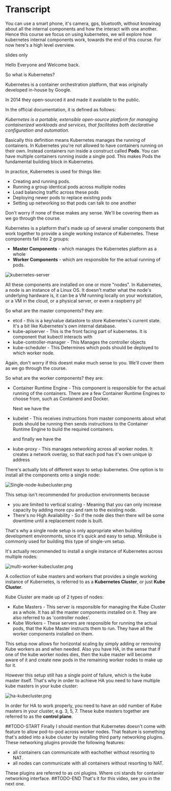# Transcript

You can use a smart phone, it's camera, gps, bluetooth, without knowinag about all the internal components and how the interact with one another. Hence this course we focus on using kubernetes, we will explore how kubernetes internal components work, towards the end of this course. For now here's a high level overview.  


slides only




Hello Everyone and Welcome back.  

So what is Kubernetes?

Kubernetes is a container orchestration platform,  that was originally developed in-house by Google. 

In 2014 they open-sourced it and made it available to the public. 

In the official documentation, it is defined as follows:

*Kubernetes is a portable, extensible open-source platform for managing containerized workloads and services, 
that facilitates both declarative configuration and automation.*

Basically this definition means Kubernetes manages the running of containers. 
In Kubernetes you're not allowed to have containers running on their own. 
Instead containers run inside a construct called **Pods**. You can have 
multiple containers running inside a single pod. This makes Pods the fundamental building 
block in Kubernetes.

In practice, Kubernetes is used for things like:

- Creating and running pods.
- Running a group identical pods across multiple nodes
- Load balancing traffic across these pods
- Deploying newer pods to replace existing pods
- Setting up networking so that pods can talk to one another

Don't worry if none of these makes any sense. We'll be covering them as we go through the course. 


Kubernetes is a platform that's made up of several smaller components that work together to 
provide a single working instance of Kubernetes. These components fall into 2 groups:

- **Master Components** - which manages the Kubernetes platform as a whole
- **Worker Components** - which are responsible for the actual running of pods.

![kubernetes-server](https://github.com/Sher-Chowdhury/Kubernetes-Study-Guide/raw/master/Section-01/04_What_is_Kubernetes/images/kubernetes-components.png)

All these components are installed on one or more "nodes". In Kubernetes, a node is an 
instance of a Linux OS. It doesn't matter what the node's underlying hardware is, 
it can be a VM running locally on your workstation, or a VM in the cloud, 
or a physical server, or even a raspberry pi! 


So what are the master components? they are:

- etcd - this is a key/value datastore to store Kubernetes's current state. It's a bit like Kubernetes's own internal database.
- kube-apiserver - This is the front facing part of kubernetes. It is component that kubectl interacts with
- kube-controller-manager - This  Manages the controller objects
- kube-scheduler - This Determines which pods should be deployed to which worker node. 

Again, don't worry if this doesnt make much sense to you. We'll cover them as we go through the course. 


So what are the worker components? they are:


- Container Runtime Engine - This component is responsible for the 
  actual running of the containers. 
  There are a few Container Runtime Engines to choose from, such as Containerd and Docker. 
  
  Next we have the

- kubelet - This receives instructions from master components about what pods should be 
  running then sends instructions to the Container Runtime Engine to build the required containers. 
  
  and finally we have the 

- kube-proxy - This manages networking across all worker nodes. It creates a network overlay, 
  so that each pod has it's own unique ip address





There's actually lots of different ways to setup kubernetes. One option is to install all the components onto a single node:

![Single-node-kubecluster.png](https://github.com/Sher-Chowdhury/Kubernetes-Study-Guide/raw/master/Section-01/04_What_is_Kubernetes/images/Single-node-kubecluster.png)

This setup isn't recommended for production environments because

- you are limited to vertical scaling - Meaning that you can only increase capacity 
  by adding more cpu and ram to the existing node. 
- There's no High Availability - So if the node dies then there will be some 
  downtime until a replacement node is built. 

That's why a single node setup is only appropriate when building development environmonts, 
since it's quick and easy to setup. 
Minikube is commonly used for building this type of single-vm setup.  

It's actually recommended to install a single instance of Kubernetes across multiple nodes:

![multi-worker-kubecluster.png](https://github.com/Sher-Chowdhury/Kubernetes-Study-Guide/raw/master/Section-01/04_What_is_Kubernetes/images/multi-worker-kubecluster.png)

A collection of kube masters and workers that provides a single working instance of Kubernetes, is referred to as a **Kubernetes Cluster**, or just **Kube Cluster**.

Kube Cluster are made up of 2 types of nodes:

- Kube Masters - This server is responsible for managing the Kube Cluster as a whole. It has all the master components installed on it. They are also referred to as 'controller nodes'.
- Kube Workers - These servers are responsible for running the actual pods, that the Kube Master instructs them to run. They have all the worker components installed on them.  

This setup now allows for horizontal scaling by simply adding or removing Kube workers as and when needed. Also you have HA, in the sense that if one of the kube worker nodes dies, then the kube master will become aware of it and create new pods in the remaining worker nodes to make up for it.

However this setup still has a single point of failure, which is the kube master itself. That's why in order to achieve HA you need to have multiple kube masters in your kube cluster:

![ha-kubecluster.png](https://github.com/Sher-Chowdhury/Kubernetes-Study-Guide/raw/master/Section-01/04_What_is_Kubernetes/images/ha-kubecluster.png)

In order for HA to work properly, you need to have an odd number of Kube masters in your cluster, e.g. 3, 5, 7. These kube masters together are referred to as the **control plane**.

##TODO-START
Finally I should mention that Kubernetes doesn't come with feature to allow pod-to-pod across worker nodes. That feature is something that's added into a kube cluster by installing third party networking plugins. These networking plugins provide the following features:
- all containers can communicate with eachother without resorting to NAT. 
- all nodes can communicate with all containers without resorting to NAT. 

These plugins are referred to as cni plugins. Where cni stands for contanier networking interface.
##TODO-END
That's it for this video, see you in the next one. 